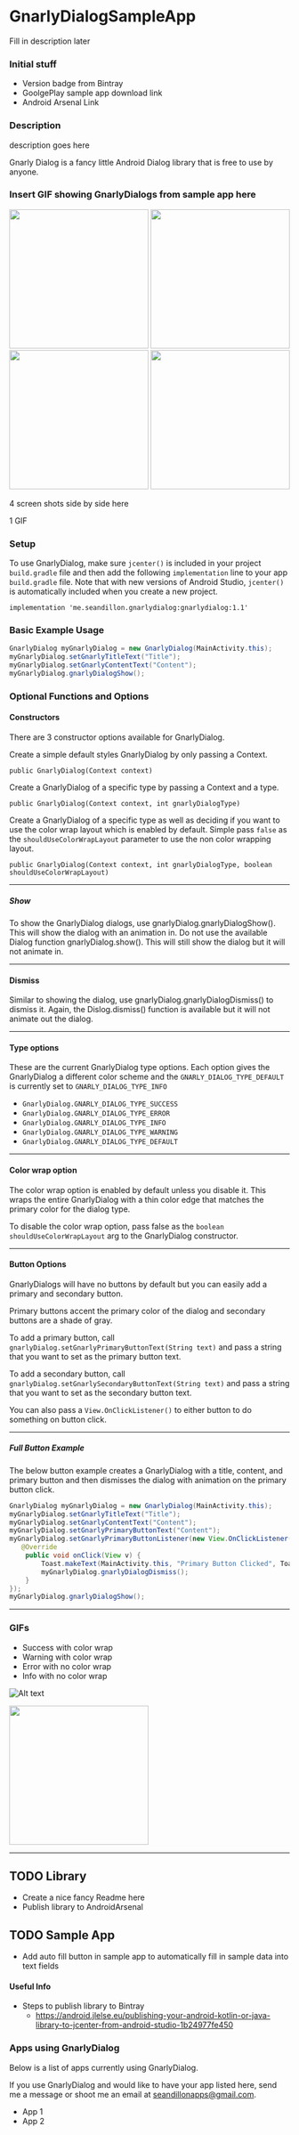 # GnarlyDialogSampleApp
Fill in description later

### Initial stuff ###
 - Version badge from Bintray
 - GoolgePlay sample app download link
 - Android Arsenal Link

### Description ###
description goes here

Gnarly Dialog is a fancy little Android Dialog library that is free to use by anyone.

### Insert GIF showing GnarlyDialogs from sample app here ###

<p float="left">
  <img src="/ReadmeResources/screenshot_success_colorwrap.png?raw=true" width="250" />
  <img src="/ReadmeResources/screenshot_error_colorwrap.png?raw=true" width="250"/>
  <img src="/ReadmeResources/screenshot_warning_colorwrap.png?raw=true" width="250" />
  <img src="/ReadmeResources/screenshot_info_colorwrap.png?raw=true" width="250" />
</p>

4 screen shots side by side here

1 GIF

### Setup ###

To use GnarlyDialog, make sure `jcenter()` is included in your project `build.gradle` file
and then add the following `implementation` line to your app `build.gradle` file. Note that with
new versions of Android Studio, `jcenter()` is automatically included when you create a new project.

 `implementation 'me.seandillon.gnarlydialog:gnarlydialog:1.1'`

### Basic Example Usage ###

```java
GnarlyDialog myGnarlyDialog = new GnarlyDialog(MainActivity.this);
myGnarlyDialog.setGnarlyTitleText("Title");
myGnarlyDialog.setGnarlyContentText("Content");
myGnarlyDialog.gnarlyDialogShow();
```

### Optional Functions and Options ###

#### Constructors ####
There are 3 constructor options available for GnarlyDialog.

Create a simple default styles GnarlyDialog by only passing a Context.

`public GnarlyDialog(Context context)`

Create a GnarlyDialog of a specific type by passing a Context and a type.

`public GnarlyDialog(Context context, int gnarlyDialogType)`

Create a GnarlyDialog of a specific type as well as deciding if you want to
use the color wrap layout which is enabled by default. Simple pass `false` as the
`shouldUseColorWrapLayout` parameter to use the non color wrapping layout.

`public GnarlyDialog(Context context, int gnarlyDialogType, boolean shouldUseColorWrapLayout)`

<hr>

##### Show #####
To show the GnarlyDialog dialogs, use gnarlyDialog.gnarlyDialogShow().
This will show the dialog with an animation in. Do not use the available Dialog function
gnarlyDialog.show(). This will still show the dialog but it will not animate in.

<hr>

#### Dismiss ####
Similar to showing the dialog, use gnarlyDialog.gnarlyDialogDismiss() to dismiss it.
Again, the Dislog.dismiss() function is available but it will not animate out the dialog.

<hr>

#### Type options ####
These are the current GnarlyDialog type options. Each option gives the GnarlyDialog
a different color scheme and the `GNARLY_DIALOG_TYPE_DEFAULT` is currently set to
`GNARLY_DIALOG_TYPE_INFO`
 - `GnarlyDialog.GNARLY_DIALOG_TYPE_SUCCESS`
 - `GnarlyDialog.GNARLY_DIALOG_TYPE_ERROR`
 - `GnarlyDialog.GNARLY_DIALOG_TYPE_INFO`
 - `GnarlyDialog.GNARLY_DIALOG_TYPE_WARNING`
 - `GnarlyDialog.GNARLY_DIALOG_TYPE_DEFAULT`

<hr>

#### Color wrap option ####
The color wrap option is enabled by default unless you disable it. This wraps the
entire GnarlyDialog with a thin color edge that matches the primary color for the
dialog type.

To disable the color wrap option, pass false as the `boolean shouldUseColorWrapLayout` arg
to the GnarlyDialog constructor.

<hr>

#### Button Options ####
GnarlyDialogs will have no buttons by default but you can easily add a primary and secondary button.

Primary buttons accent the primary color of the dialog and secondary buttons are a shade of gray.

To add a primary button, call `gnarlyDialog.setGnarlyPrimaryButtonText(String text)` and pass
a string that you want to set as the primary button text.

To add a secondary button, call `gnarlyDialog.setGnarlySecondaryButtonText(String text)` and pass
a string that you want to set as the secondary button text.

You can also pass a `View.OnClickListener()` to either button to do something on button click.

<hr>

##### Full Button Example #####
The below button example creates a GnarlyDialog with a title, content, and primary button and
then dismisses the dialog with animation on the primary button click.
```java
GnarlyDialog myGnarlyDialog = new GnarlyDialog(MainActivity.this);
myGnarlyDialog.setGnarlyTitleText("Title");
myGnarlyDialog.setGnarlyContentText("Content");
myGnarlyDialog.setGnarlyPrimaryButtonText("Content");
myGnarlyDialog.setGnarlyPrimaryButtonListener(new View.OnClickListener() {
   @Override
    public void onClick(View v) {
        Toast.makeText(MainActivity.this, "Primary Button Clicked", Toast.LENGTH_SHORT).show();
        myGnarlyDialog.gnarlyDialogDismiss();
    }
});
myGnarlyDialog.gnarlyDialogShow();
```

<hr>

### GIFs ###
 - Success with color wrap
 - Warning with color wrap
 - Error with no color wrap
 - Info with no color wrap

![Alt text](/ReadmeResources/screenshot_success_colorwrap.png?raw=true "Optional Title")

<img src="/ReadmeResources/screenshot_success_colorwrap.png?raw=true" width="250">


<hr>

## TODO Library ##
 - Create a nice fancy Readme here
 - Publish library to AndroidArsenal

## TODO Sample App ##
 - Add auto fill button in sample app to automatically fill in sample data into text fields

#### Useful Info ####
 - Steps to publish library to Bintray
   - https://android.jlelse.eu/publishing-your-android-kotlin-or-java-library-to-jcenter-from-android-studio-1b24977fe450

### Apps using GnarlyDialog ###
Below is a list of apps currently using GnarlyDialog.

If you use GnarlyDialog and would like to have your app listed here, send me a message
or shoot me an email at seandillonapps@gmail.com.

 - App 1
 - App 2